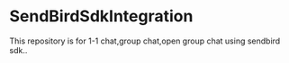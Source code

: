 # SendBirdSdkIntegration
This repository is for 1-1 chat,group chat,open group chat using sendbird sdk..

